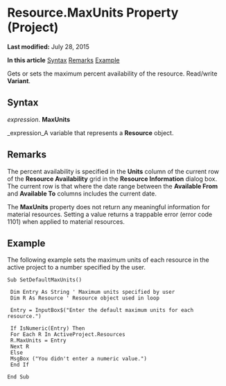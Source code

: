 
# Resource.MaxUnits Property (Project)

 **Last modified:** July 28, 2015

 **In this article**
 [Syntax](#sectionSection0)
 [Remarks](#sectionSection1)
 [Example](#sectionSection2)


Gets or sets the maximum percent availability of the resource. Read/write  **Variant**.


## Syntax
<a name="sectionSection0"> </a>

 _expression_. **MaxUnits**

 _expression_A variable that represents a  **Resource** object.


## Remarks
<a name="sectionSection1"> </a>

The percent availability is specified in the  **Units** column of the current row of the **Resource Availability** grid in the **Resource Information** dialog box. The current row is that where the date range between the **Available From** and **Available To** columns includes the current date.

The  **MaxUnits** property does not return any meaningful information for material resources. Setting a value returns a trappable error (error code 1101) when applied to material resources.


## Example
<a name="sectionSection2"> </a>

The following example sets the maximum units of each resource in the active project to a number specified by the user.


```
Sub SetDefaultMaxUnits() 
 
 Dim Entry As String ' Maximum units specified by user 
 Dim R As Resource ' Resource object used in loop 
 
 Entry = InputBox$("Enter the default maximum units for each resource.") 
 
 If IsNumeric(Entry) Then 
 For Each R In ActiveProject.Resources 
 R.MaxUnits = Entry 
 Next R 
 Else 
 MsgBox ("You didn't enter a numeric value.") 
 End If 
 
End Sub
```

